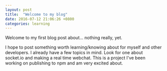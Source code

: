 ```yaml
---
layout: post
title:  "Welcome to my blog"
date: 2016-07-12 21:06:26 +0800
categories: learning
---
```

Welcome to my first blog post about... nothing really, yet.

I hope to post something worth learning/knowing about for myself and other developers. I already have a few topics in mind. Look for one about socket.io and making a real time webchat. This is a project I've been working on publishing to npm and am very excited about.
